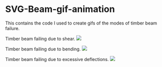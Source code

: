 # SVG-Beam-gif-animation
This contains the code I used to create gifs of the modes of timber beam failure.

Timber beam failing due to shear.
<img src="http://i.imgur.com/wYc4xpn.gif"/>

Timber beam failing due to bending.
<img src="http://i.imgur.com/JYCBH71.gif"/>

Timber beam failing due to excessive deflections.
<img src="http://i.imgur.com/dnxzNRS.gif"/>
